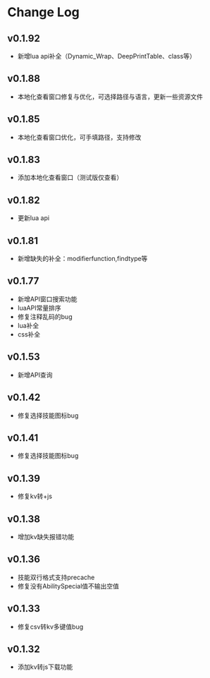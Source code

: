 # Change Log
## v0.1.92
- 新增lua api补全（Dynamic_Wrap、DeepPrintTable、class等）
## v0.1.88
- 本地化查看窗口修复与优化，可选择路径与语言，更新一些资源文件
## v0.1.85
- 本地化查看窗口优化，可手填路径，支持修改
## v0.1.83
- 添加本地化查看窗口（测试版仅查看）
## v0.1.82
- 更新lua api
## v0.1.81
- 新增缺失的补全：modifierfunction,findtype等
## v0.1.77
- 新增API窗口搜索功能
- luaAPI常量排序
- 修复注释乱码的bug
- lua补全
- css补全
## v0.1.53
- 新增API查询
## v0.1.42
- 修复选择技能图标bug
## v0.1.41
- 修复选择技能图标bug
## v0.1.39
- 修复kv转+js
## v0.1.38
- 增加kv缺失报错功能
## v0.1.36
- 技能双行格式支持precache
- 修复没有AbilitySpecial值不输出空值
## v0.1.33
- 修复csv转kv多键值bug
## v0.1.32
- 添加kv转js下载功能